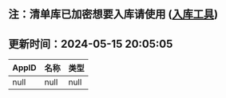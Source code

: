 ## 注：清单库已加密想要入库请使用 ([入库工具](https://github.com/BlankTMing/ManifestAutoUpdate/releases))

## 更新时间：2024-05-15 20:05:05
| AppID | 名称 | 类型  |
| :-------------------- | :----------------------------- | :----------- |
| null | null| null |

